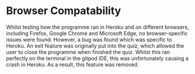 # Browser Compatability
Whilst testing how the programme ran in Heroku and on different browsers, including Firefox, Google Chrome and Microsoft Edge, no browser-specific issues were found. However, a bug was found which was specific to Heroku. An exit feature was originally put into the quiz, which allowed the user to close the programme when finished the quiz. Whilst this ran perfectly on the terminal in the gitpod IDE, this was unfortunately causing a crash in Heroku. As a result, this feature was removed.